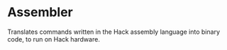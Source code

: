 # Assembler
Translates commands written in the Hack assembly language into binary code, to run on Hack hardware.
